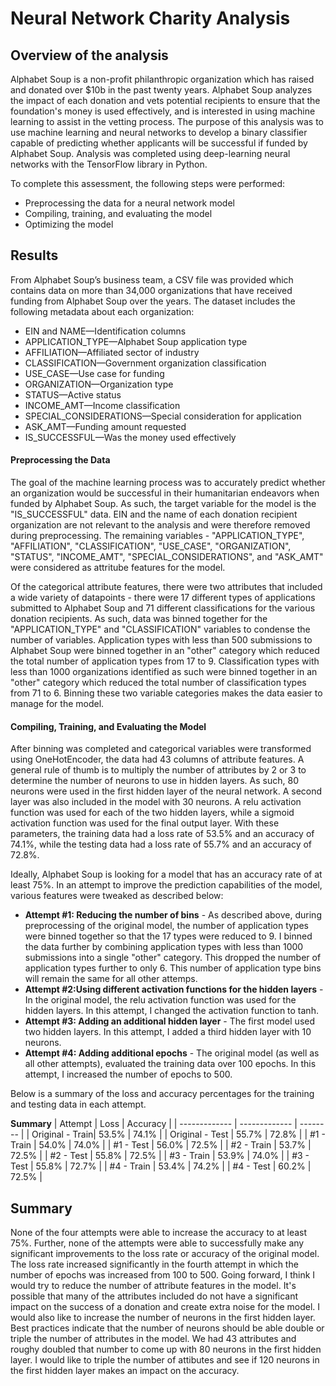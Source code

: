 # Neural Network Charity Analysis
## Overview of the analysis
Alphabet Soup is a non-profit philanthropic organization which has raised and donated over $10b in the past twenty years. Alphabet Soup analyzes the impact of each donation and vets potential recipients to ensure that the foundation's money is used effectively, and is interested in using machine learning to assist in the vetting process. The purpose of this analysis was to use machine learning and neural networks to develop a binary classifier capable of predicting whether applicants will be successful if funded by Alphabet Soup. Analysis was completed using deep-learning neural networks with the TensorFlow library in Python.

To complete this assessment, the following steps were performed:
- Preprocessing the data for a neural network model
- Compiling, training, and evaluating the model
- Optimizing the model

## Results 
From Alphabet Soup’s business team, a CSV file was provided which contains data on more than 34,000 organizations that have received funding from Alphabet Soup over the years. The dataset includes the following metadata about each organization:
- EIN and NAME—Identification columns
- APPLICATION_TYPE—Alphabet Soup application type
- AFFILIATION—Affiliated sector of industry
- CLASSIFICATION—Government organization classification
- USE_CASE—Use case for funding
- ORGANIZATION—Organization type
- STATUS—Active status
- INCOME_AMT—Income classification
- SPECIAL_CONSIDERATIONS—Special consideration for application
- ASK_AMT—Funding amount requested
- IS_SUCCESSFUL—Was the money used effectively

#### Preprocessing the Data
The goal of the machine learning process was to accurately predict whether an organization would be successful in their humanitarian endeavors when funded by Alphabet Soup. As such, the target variable for the model is the "IS_SUCCESSFUL" data. EIN and the name of each donation recipient organization are not relevant to the analysis and were therefore removed during preprocessing. The remaining variables - "APPLICATION_TYPE", "AFFILIATION", "CLASSIFICATION", "USE_CASE", "ORGANIZATION", "STATUS", "INCOME_AMT", "SPECIAL_CONSIDERATIONS", and "ASK_AMT" were considered as attritube features for the model. 

Of the categorical attribute features, there were two attributes that included a wide variety of datapoints - there were 17 different types of applications submitted to Alphabet Soup and 71 different classifications for the various donation recipients. As such, data was binned together for the "APPLICATION_TYPE" and "CLASSIFICATION" variables to condense the number of variables. Application types with less than 500 submissions to Alphabet Soup were binned together in an "other" category which reduced the total number of application types from 17 to 9. Classification types with less than 1000 organizations identified as such were binned together in an "other" category which reduced the total number of classification types from 71 to 6. Binning these two variable categories makes the data easier to manage for the model. 

#### Compiling, Training, and Evaluating the Model
After binning was completed and categorical variables were transformed using OneHotEncoder, the data had 43 columns of attribute features. A general rule of thumb is to multiply the number of attributes by 2 or 3 to determine the number of neurons to use in hidden layers. As such, 80 neurons were used in the first hidden layer of the neural network. A second layer was also included in the model with 30 neurons. A relu activation function was used for each of the two hidden layers, while a sigmoid activation function was used for the final output layer. With these parameters, the training data had a loss rate of 53.5% and an accuracy of 74.1%, while the testing data had a loss rate of 55.7% and an accuracy of 72.8%.

Ideally, Alphabet Soup is looking for a model that has an accuracy rate of at least 75%. In an attempt to improve the prediction capabilities of the model, various features were tweaked as described below:
- **Attempt #1: Reducing the number of bins** - As described above, during preprocessing of the original model, the number of application types were binned together so that the 17 types were reduced to 9. I binned the data further by combining application types with less than 1000 submissions into a single "other" category. This dropped the number of application types further to only 6. This number of application type bins will remain the same for all other attemps.  
- **Attempt #2:Using different activation functions for the hidden layers** - In the original model, the relu activation function was used for the hidden layers. In this attempt, I changed the activation function to tanh.
- **Attempt #3: Adding an additional hidden layer** - The first model used two hidden layers. In this attempt, I added a third hidden layer with 10 neurons. 
- **Attempt #4: Adding additional epochs** - The original model (as well as all other attempts), evaluated the training data over 100 epochs. In this attempt, I increased the number of epochs to 500. 

Below is a summary of the loss and accuracy percentages for the training and testing data in each attempt. 

**Summary**
| Attempt         | Loss          | Accuracy |
| -------------   | ------------- | -------- |
| Original - Train| 53.5%         | 74.1% |
| Original - Test | 55.7%         | 72.8% |
| #1 - Train      | 54.0%         | 74.0%   |
| #1 - Test       | 56.0%         | 72.5%  |
| #2 - Train      | 53.7%         | 72.5%  |
| #2 - Test       | 55.8%         | 72.5%  |
| #3 - Train      | 53.9%         | 74.0%  |
| #3 - Test       | 55.8%         | 72.7%  |
| #4 - Train      | 53.4%         | 74.2%  |
| #4 - Test       | 60.2%         | 72.5%  |

## Summary 
None of the four attempts were able to increase the accuracy to at least 75%. Further, none of the attempts were able to successfully make any significant improvements to the loss rate or accuracy of the original model. The loss rate increased significantly in the fourth attempt in which the number of epochs was increased from 100 to 500. Going forward, I think I would try to reduce the number of attribute features in the model. It's possible that many of the attributes included do not have a significant impact on the success of a donation and create extra noise for the model. I would also like to increase the number of neurons in the first hidden layer. Best practices indicate that the number of neurons should be able double or triple the number of attributes in the model. We  had 43 attributes and roughy doubled that number to come up with 80 neurons in the first hidden layer. I would like to triple the number of attibutes and see if 120 neurons in the first hidden layer makes an impact on the accuracy. 
